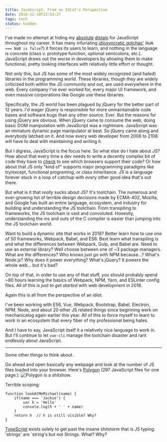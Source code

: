 ```yaml
---
title: JavaScript, From an Idiot's Perspective
date: 2018-12-10T13:53:27
tags: tech
status: hidden
---
```


I've made no attempt at hiding my [absolute][1] [distain][2] for JavaScript
throughout my career. It has many infuriating [idiosyncratic gotchas'][3]
(`NaN === NaN is false`?) it forces its users to learn, and nothing in the
language is concrete (class v. prototype function, optional semicolons, etc.).
JavaScript draws out the worse in developers by allowing them to make
functional, pretty looking interfaces with relatively little effort or thought.

Not only this, but JS has some of the most widely recognized (and hated)
libraries in the programming world. These libraries, though they are widely
criticized both within the JS community and out, are used everywhere in the web.
Every company I've ever worked for, every major UI framework, and even massive
corporations like Google use these libraries.

Specifically, the JS world has been plagued by jQuery for the better part of
12 years. I'd wager jQuery is responsible for more unmaintainable code bases
and software bugs than any other source. Ever. But the reasons for using jQuery
are obvious. When jQuery came to consume the web, doing basic DOM manipulation
with JavaScript was a nightmare. JavaScript was an immature dynamic page
manipulator at best. So jQuery came along and everybody latched on it. And now
every web developer from 2006 to 2106 will have to deal with maintaining and
writing it.

But I digress, JavaScript is the focus here. So what else do I hate about JS?
How about that every time a dev needs to write a decently complex bit of code
they have to [check][6] to see which browsers support their code? Or how about that JS
only "kind of" supports major programming paradigms like try/except, functional
programing, or class inheritance. JS is a language forever stuck in a loop of
catchup with every other good idea that's out there.

But what is it that *really* sucks about JS? It's toolchain. The numerous and
ever-growing list of terrible design decisions made by ECMA-402, Mozilla, and
Google has built an entire language, ecosystem, and industry for building and
understanding the JS toolchain. From transpiling to frameworks, the JS toolchain
is vast and convoluted. Honestly, understanding the ins and outs of the C
compiler is easier than jumping into the JS toolchain world.

Want to build a dynamic site that works in 2018? Better learn how to use one of
50 frameworks, Webpack, Babel, and ES6. Best learn what transpiling is
and what the differences between Webpack, Gulp, and Babel are. Need to use an
external library? Well choose between one of ~3 package managers. What are the
differences? Who knows just go with NPM because...? What's Node.js? Why does it
power everything? What's jQuery? It powers the whole web... but it's bad?

On top of that, in order to use any of that stuff, you should probably spend
~80 hours learning the basics of Webpack, NPM, Yarn, and ESLinter config files.
All of this is *just to get started* with web development in 2018.

Again this is all from the perspective of an idiot.

I've been working with ES6, Vue, Webpack, Bootstrap, Babel, Electron, NPM, Node,
and about 20 other JS related things since beginning work on mechanicalog
again earlier this year. All of this to force myself to learn
to work in an ecosystem that every fiber of my professional being hates.

And I have to say, JavaScript itself it a relatively nice language to work in.
But I'll continue to let `vue-cli` manage the toolchain disaster and rant
endlessly about JavaScript.

---

Some other things to think about.

Go ahead and open basically any webpage and look at the number of JS files
loaded into your browser. Here's [Polygon][5]
(297 JavaScript files for one page.):
![Polygon is a shitshow.][4]

Terrible scoping:
```
function lookAtMeMichael(name) {
    if(name === 'Jackie') {
        var h = 'Hello'
        console.log(h + ' ' + name)
    }
    return h  // h is still visible? Why?
}
```

[TypeScript][7] exists solely to get past the insane shitstorm that is JS
typing. 'strings' are `string's but not Strings. What? Why?



[1]: https://twitter.com/mechanicamarkey/status/1034188202821787649
[2]: https://twitter.com/mechanicamarkey/status/866716811856928768
[3]: https://johnkpaul.com/empirejs "John K. Paul's 'JavaScript The Real Bad Parts'"
[4]: https://s3.us-east-2.amazonaws.com/media.mechanicalog.com/stories/20181210-polygon.png
[5]: https://polygon.com "Long at the length of that console scrollbar..."
[6]: https://caniuse.com/
[7]: https://www.typescriptlang.org/
